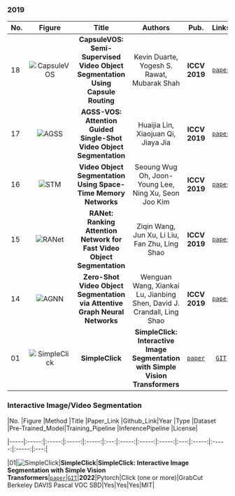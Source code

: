 

### 2019
|No.   |Figure   |Title   |Authors  |Pub.  |Links|
|-----|:-----:|:-----:|:-----:|:-----:|:---:|
|18|![CapsuleVOS](data/CapsuleVOS.png)|__CapsuleVOS: Semi-Supervised Video Object Segmentation Using Capsule Routing__|Kevin Duarte, Yogesh S. Rawat, Mubarak Shah|__ICCV 2019__|[`paper`](http://openaccess.thecvf.com/content_ICCV_2019/papers/Duarte_CapsuleVOS_Semi-Supervised_Video_Object_Segmentation_Using_Capsule_Routing_ICCV_2019_paper.pdf)|
|17|![AGSS](data/AGSS.png)|__AGSS-VOS: Attention Guided Single-Shot Video Object Segmentation__|Huaijia Lin, Xiaojuan Qi, Jiaya Jia|__ICCV 2019__|[`paper`](http://openaccess.thecvf.com/content_ICCV_2019/papers/Lin_AGSS-VOS_Attention_Guided_Single-Shot_Video_Object_Segmentation_ICCV_2019_paper.pdf)|
|16|![STM](data/STM.png)|__Video Object Segmentation Using Space-Time Memory Networks__|Seoung Wug Oh, Joon-Young Lee, Ning Xu, Seon Joo Kim|__ICCV 2019__|[`paper`](http://openaccess.thecvf.com/content_ICCV_2019/papers/Oh_Video_Object_Segmentation_Using_Space-Time_Memory_Networks_ICCV_2019_paper.pdf)|
|15|![RANet](data/RANet.png)|__RANet: Ranking Attention Network for Fast Video Object Segmentation__|Ziqin Wang, Jun Xu, Li Liu, Fan Zhu, Ling Shao|__ICCV 2019__|[`paper`](http://openaccess.thecvf.com/content_ICCV_2019/papers/Wang_RANet_Ranking_Attention_Network_for_Fast_Video_Object_Segmentation_ICCV_2019_paper.pdf)|
|14|![AGNN](data/AGNN.png)|__Zero-Shot Video Object Segmentation via Attentive Graph Neural Networks__|Wenguan Wang, Xiankai Lu, Jianbing Shen, David J. Crandall, Ling Shao|__ICCV 2019__|[`paper`](http://openaccess.thecvf.com/content_ICCV_2019/papers/Wang_Zero-Shot_Video_Object_Segmentation_via_Attentive_Graph_Neural_Networks_ICCV_2019_paper.pdf)|
|01|![SimpleClick](data/CapsuleVOS.png)|__SimpleClick__|__SimpleClick: Interactive Image Segmentation with Simple Vision Transformers__|[`paper`](https://arxiv.org/pdf/2210.11006v2.pdf)|[`GIT`](https://github.com/uncbiag/SimpleClick)|__2022__|

### Interactive Image/Video Segmentation

|No.   |Figure   |Method |Title |Paper_Link  |Github_Link|Year |Type |Dataset |Pre-Trained_Model|Training_Pipeline |InferencePipeline |License|

|-----|:-----:|:-----:|:-----:|:-----:|:---:|:-----:|:-----:|:-----:|:---:|:-----:|:-----:|:-----:|:---:|



|01|![SimpleClick](data/CapsuleVOS.png)|__SimpleClick__|__SimpleClick: Interactive Image Segmentation with Simple Vision Transformers__|[`paper`](https://arxiv.org/pdf/2210.11006v2.pdf)|[`GIT`](https://github.com/uncbiag/SimpleClick)|__2022__|Pytorch|Click (one or more)|GrabCut
Berkeley
DAVIS
Pascal VOC
SBD|Yes|Yes|Yes|MIT|


